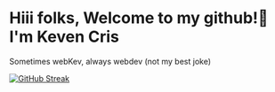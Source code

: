 
# Hiii folks, Welcome to my github!👋 I'm Keven Cris

Sometimes webKev, always webdev (not my best joke)


[![GitHub Streak](https://github-readme-streak-stats.herokuapp.com?user=kev3m&theme=dark&date_format=M%20j%5B%2C%20Y%5D)](https://git.io/streak-stats)
